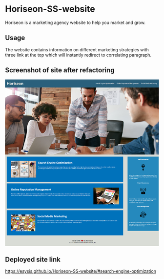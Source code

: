 # Horiseon-SS-website

Horiseon is a marketing agency website to help you market and grow.

## Usage

The website contains information on different marketing strategies with three link at the top which will instantly redirect to correlating paragraph.

## Screenshot of site after refactoring 

![This is a screenshot of the site after being changed for accessibility and code cleaning](./Project1screenshot.png)

## Deployed site link

https://esysis.github.io/Horiseon-SS-website/#search-engine-optimization
